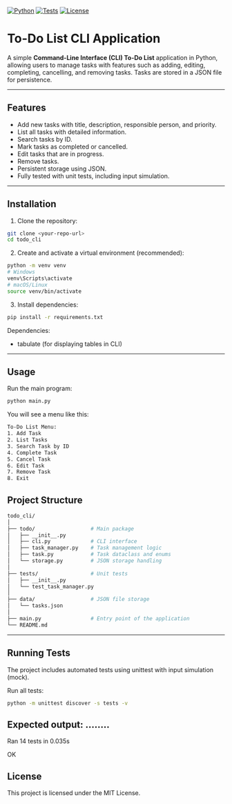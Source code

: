 [![Python](https://img.shields.io/badge/python-3.11-blue.svg)](https://www.python.org/) 
[![Tests](https://img.shields.io/badge/tests-passing-brightgreen)](https://github.com/your-username/todo_cli/actions)
[![License](https://img.shields.io/badge/license-MIT-lightgrey.svg)](LICENSE)

# To-Do List CLI Application

A simple **Command-Line Interface (CLI) To-Do List** application in Python, allowing users to manage tasks with features such as adding, editing, completing, cancelling, and removing tasks. Tasks are stored in a JSON file for persistence.

---

## Features

- Add new tasks with title, description, responsible person, and priority.
- List all tasks with detailed information.
- Search tasks by ID.
- Mark tasks as completed or cancelled.
- Edit tasks that are in progress.
- Remove tasks.
- Persistent storage using JSON.
- Fully tested with unit tests, including input simulation.

---

## Installation

1. Clone the repository:

```bash
git clone <your-repo-url>
cd todo_cli
```

2. Create and activate a virtual environment (recommended):
```bash
python -m venv venv
# Windows
venv\Scripts\activate
# macOS/Linux
source venv/bin/activate
```

3. Install dependencies:
```bash
pip install -r requirements.txt
```

Dependencies:
- tabulate (for displaying tables in CLI)

---

## Usage

Run the main program:
```bash
python main.py
```

You will see a menu like this:
```bash
To-Do List Menu:
1. Add Task
2. List Tasks
3. Search Task by ID
4. Complete Task
5. Cancel Task
6. Edit Task
7. Remove Task
8. Exit
```

## Project Structure

```bash
todo_cli/
│
├── todo/                  # Main package
│   ├── __init__.py
│   ├── cli.py             # CLI interface
│   ├── task_manager.py    # Task management logic
│   ├── task.py            # Task dataclass and enums
│   └── storage.py         # JSON storage handling
│
├── tests/                 # Unit tests
│   ├── __init__.py
│   └── test_task_manager.py
│
├── data/                  # JSON file storage
│   └── tasks.json
│
├── main.py                # Entry point of the application
└── README.md
```

---

## Running Tests

The project includes automated tests using unittest with input simulation (mock).

Run all tests:
```bash
python -m unittest discover -s tests -v
```

Expected output:
........
----------------------------------------------------------------------
Ran 14 tests in 0.035s

OK

## License

This project is licensed under the MIT License.
